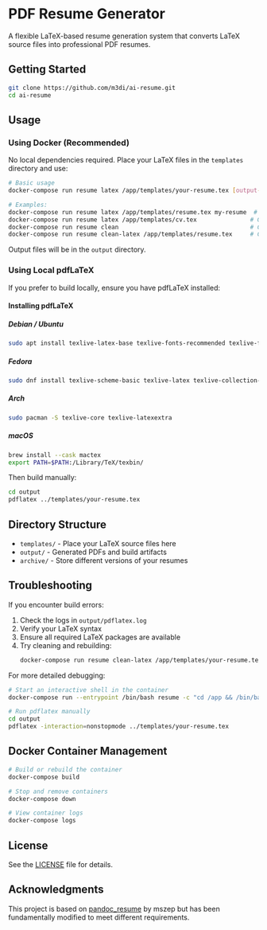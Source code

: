 # PDF Resume Generator

A flexible LaTeX-based resume generation system that converts LaTeX source files into professional PDF resumes.

## Getting Started

```bash
git clone https://github.com/m3di/ai-resume.git
cd ai-resume
```

## Usage

### Using Docker (Recommended)

No local dependencies required. Place your LaTeX files in the `templates` directory and use:

```bash
# Basic usage
docker-compose run resume latex /app/templates/your-resume.tex [output-name]

# Examples:
docker-compose run resume latex /app/templates/resume.tex my-resume  # Generates my-resume.pdf
docker-compose run resume latex /app/templates/cv.tex               # Generates cv.pdf
docker-compose run resume clean                                     # Clean output directory
docker-compose run resume clean-latex /app/templates/resume.tex     # Clean and regenerate PDF
```

Output files will be in the `output` directory.

### Using Local pdfLaTeX

If you prefer to build locally, ensure you have pdfLaTeX installed:

#### Installing pdfLaTeX

##### Debian / Ubuntu
```bash
sudo apt install texlive-latex-base texlive-fonts-recommended texlive-fonts-extra texlive-latex-extra
```

##### Fedora
```bash
sudo dnf install texlive-scheme-basic texlive-latex texlive-collection-latexextra
```

##### Arch
```bash
sudo pacman -S texlive-core texlive-latexextra
```

##### macOS
```bash
brew install --cask mactex
export PATH=$PATH:/Library/TeX/texbin/
```

Then build manually:

```bash
cd output
pdflatex ../templates/your-resume.tex
```

## Directory Structure

- `templates/` - Place your LaTeX source files here
- `output/` - Generated PDFs and build artifacts
- `archive/` - Store different versions of your resumes

## Troubleshooting

If you encounter build errors:

1. Check the logs in `output/pdflatex.log`
2. Verify your LaTeX syntax
3. Ensure all required LaTeX packages are available
4. Try cleaning and rebuilding:
   ```bash
   docker-compose run resume clean-latex /app/templates/your-resume.tex
   ```

For more detailed debugging:
```bash
# Start an interactive shell in the container
docker-compose run --entrypoint /bin/bash resume -c "cd /app && /bin/bash"

# Run pdflatex manually
cd output
pdflatex -interaction=nonstopmode ../templates/your-resume.tex
```

## Docker Container Management

```bash
# Build or rebuild the container
docker-compose build

# Stop and remove containers
docker-compose down

# View container logs
docker-compose logs
```

## License

See the [LICENSE](LICENSE) file for details.

## Acknowledgments

This project is based on [pandoc_resume](https://github.com/mszep/pandoc_resume) by mszep but has been fundamentally modified to meet different requirements.
